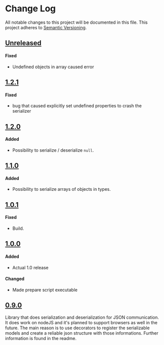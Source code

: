 # Change Log
All notable changes to this project will be documented in this file.
This project adheres to [Semantic Versioning](http://semver.org/).

## [Unreleased]
#### Fixed
- Undefined objects in array caused error

## [1.2.1]
#### Fixed
- bug that caused explicitly set undefined properties to crash the serializer

## [1.2.0]
#### Added
- Possibility to serialize / deserialize `null`.

## [1.1.0]
#### Added
- Possibility to serialize arrays of objects in types.

## [1.0.1]
#### Fixed
- Build.

## [1.0.0]
#### Added
- Actual 1.0 release

#### Changed
- Made prepare script executable

## [0.9.0]
Library that does serialization and deserialization for JSON communication. It does work on nodeJS and it's planned
to support browsers as well in the future. The main reason is to use decorators to register the serializable models
and create a reliable json structure with those informations. Further information is found in the readme.

[Unreleased]: https://github.com/buehler/ts-json-serializer/compare/v1.2.1...master
[1.2.1]: https://github.com/buehler/ts-json-serializer/compare/v1.2.0...v1.2.1
[1.2.0]: https://github.com/buehler/ts-json-serializer/compare/v1.1.0...v1.2.0
[1.1.0]: https://github.com/buehler/ts-json-serializer/compare/v1.0.1...v1.1.0
[1.0.1]: https://github.com/buehler/ts-json-serializer/compare/v1.0.0...v1.0.1
[1.0.0]: https://github.com/buehler/ts-json-serializer/compare/v0.9.0...v1.0.0
[0.9.0]: https://github.com/buehler/ts-json-serializer/tree/v0.9.0

